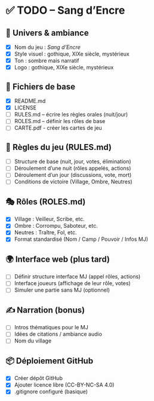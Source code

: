 # ✅ TODO – Sang d’Encre

## 🎨 Univers & ambiance

* [x] Nom du jeu : *Sang d’Encre*
* [x] Style visuel : gothique, XIXe siècle, mystérieux
* [x] Ton : sombre mais narratif
* [x] Logo : gothique, XIXe siècle, mystérieux

## 📘 Fichiers de base

* [x] README.md
* [x] LICENSE
* [ ] RULES.md – écrire les règles orales (nuit/jour)
* [ ] ROLES.md – définir les rôles de base
* [ ] CARTE.pdf - créer les cartes de jeu

## 📜 Règles du jeu (RULES.md)

* [ ] Structure de base (nuit, jour, votes, élimination)
* [ ] Déroulement d’une nuit (rôles appelés, actions)
* [ ] Déroulement d’un jour (discussions, vote, mort)
* [ ] Conditions de victoire (Village, Ombre, Neutres)

## 🎭 Rôles (ROLES.md)

* [x] Village : Veilleur, Scribe, etc.
* [x] Ombre : Corrompu, Saboteur, etc.
* [x] Neutres : Traître, Fol, etc.
* [x] Format standardisé (Nom / Camp / Pouvoir / Infos MJ)

## 🌍 Interface web (plus tard)

* [ ] Définir structure interface MJ (appel rôles, actions)
* [ ] Interface joueurs (affichage de leur rôle, votes)
* [ ] Simuler une partie sans MJ (optionnel)

## ✍️ Narration (bonus)

* [ ] Intros thématiques pour le MJ
* [ ] Idées de citations / ambiance audio
* [ ] Nom du village

## 📦 Déploiement GitHub

* [x] Créer dépôt GitHub
* [x] Ajouter licence libre (CC-BY-NC-SA 4.0)
* [x] .gitignore configuré (basique)
